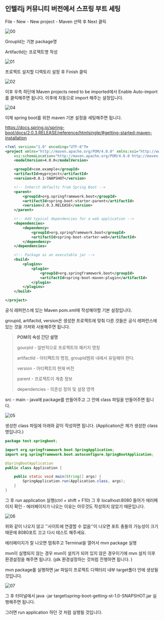 ## 인텔리j 커뮤니티 버전에서 스프링 부트 세팅

File - New - New project - Maven 선택 후 Next 클릭

![00](https://user-images.githubusercontent.com/52039625/60958145-db0ff000-a340-11e9-8d87-ba325072c933.PNG)

GroupId는 기본 package명 

ArtifactId는 프로젝트명 작성

![01](https://user-images.githubusercontent.com/52039625/60958154-dcd9b380-a340-11e9-9f67-1e2e439c5750.PNG)

프로젝트 설치할 디렉토리 설정 후 Finish 클릭

![02](https://user-images.githubusercontent.com/52039625/60958163-df3c0d80-a340-11e9-84e0-9f0e1e192df6.PNG)

이후 우측 하단에 Maven projects need to be imported에서 Enable Auto-import 를 클릭해주면 됩니다. 이후에 자동으로 import 해주는 설정입니다. 

![04](https://user-images.githubusercontent.com/52039625/60958168-e105d100-a340-11e9-97fb-b5b63b4e99ae.PNG)

 이제 spring boot를 위한 maven 기본 설정을 세팅해주면 됩니다. 

<https://docs.spring.io/spring-boot/docs/2.0.3.RELEASE/reference/htmlsingle/#getting-started-maven-installation>

``` xml
<?xml version="1.0" encoding="UTF-8"?>
<project xmlns="http://maven.apache.org/POM/4.0.0" xmlns:xsi="http://www.w3.org/2001/XMLSchema-instance"
	xsi:schemaLocation="http://maven.apache.org/POM/4.0.0 http://maven.apache.org/xsd/maven-4.0.0.xsd">
	<modelVersion>4.0.0</modelVersion>

	<groupId>com.example</groupId>
	<artifactId>myproject</artifactId>
	<version>0.0.1-SNAPSHOT</version>

	<!-- Inherit defaults from Spring Boot -->
	<parent>
		<groupId>org.springframework.boot</groupId>
		<artifactId>spring-boot-starter-parent</artifactId>
		<version>2.0.3.RELEASE</version>
	</parent>

	<!-- Add typical dependencies for a web application -->
	<dependencies>
		<dependency>
			<groupId>org.springframework.boot</groupId>
			<artifactId>spring-boot-starter-web</artifactId>
		</dependency>
	</dependencies>

	<!-- Package as an executable jar -->
	<build>
		<plugins>
			<plugin>
				<groupId>org.springframework.boot</groupId>
				<artifactId>spring-boot-maven-plugin</artifactId>
			</plugin>
		</plugins>
	</build>

</project>
```

공식 레퍼런스에 있는 Maven pom.xml에 작성해야할 기본 설정입니다. 

groupid, artifactid, version은 생성한 프로젝트에 맞춰 다른 것들은 공식 레퍼런스에 있는 것을 가져와 사용해주면 됩니다. 

>**POM의 속성 간단 설명**
>
>gourpId - 일반적으로 프로젝트의 패키지 명칭
>
>artifactId - 아티팩트의 명칭, groupId범위 내에서 유일해야 한다. 
>
>version - 아티팩트의 현재 버전
>
>parent - 프로젝트이 계층 정보
>
>dependencies - 의존성 정의 및 설정 영역



src - main - java에 package를 만들어주고 그 안에 class 파일을 만들어주면 됩니다. 

![05](https://user-images.githubusercontent.com/52039625/60958176-e3682b00-a340-11e9-9470-fdf1464bfdba.PNG)

생성한 class 파일에 아래와 같이 작성하면 됩니다. (Application은 제가 생성한 class명입니다.)

``` java
package test.springboot;

import org.springframework.boot.SpringApplication;
import org.springframework.boot.autoconfigure.SpringBootApplication;

@SpringBootApplication
public class Application {

    public static void main(String[] args) {
        SpringApplication.run(Application.class, args);
    }
}

```

그 후 run application 실행(ctrl + shift + F10) 그 후 localhost:8080 들어가 에러페이지 확인 - 에러페이지가 나오는 이유는 아무것도 작성하지 않았기 때문입니다. 

![06](https://user-images.githubusercontent.com/52039625/60958185-e5ca8500-a340-11e9-9857-76afe86ac8f8.PNG)

위와 같이 나오지 않고 ''사이트에 연결할 수 없음''이 나오면 포트 충돌의 가능성이 크기 때문에 8080포트 끄고 다시 테스트 해주세요. 

에러페이지가 잘 나오면 멈춰주고 Terminal을 열어서 mvn package 실행

mvn이 실행되지 않는 경우 mvn이 설치가 되어 있지 않은 경우이기에 mvn 설치 이후 환경설정을 해주면 됩니다. (jdk 환경설정하는 것처럼 진행하면 됩니다. )

mvn package를 실행하면 jar 파일이 프로젝트 디렉터리 내부 target폴더 안에 생성될 것입니다. 

![07](https://user-images.githubusercontent.com/52039625/60958195-e7944880-a340-11e9-9796-d251924de8f3.PNG)

그 후 터미널에서 java -jar target\spring-boot-getting-st-1.0-SNAPSHOT.jar 실행해주면 됩니다. 

그러면 run application 하던 것 처럼 실행될 것입니다. 

